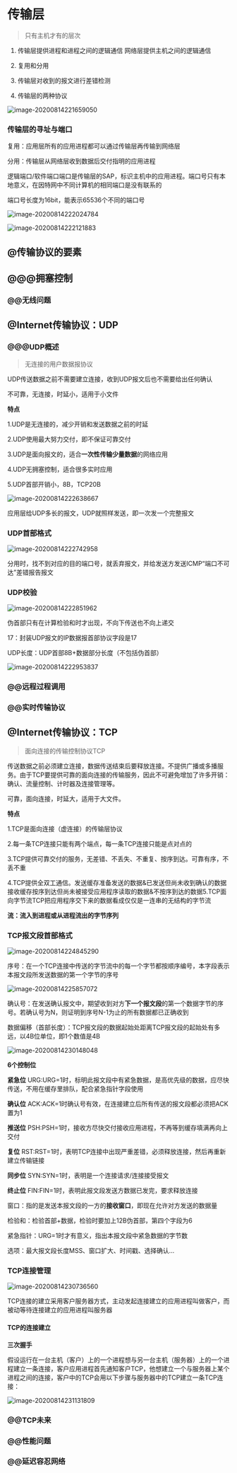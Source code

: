 # 传输层

>   只有主机才有的层次

1.  传输层提供进程和进程之间的逻辑通信
    	网络层提供主机之间的逻辑通信

2.  复用和分用

3.  传输层对收到的报文进行差错检测

4.  传输层的两种协议

![image-20200814221659050](img/142.png)

### 传输层的寻址与端口

复用：应用层所有的应用进程都可以通过传输层再传输到网络层

分用：传输层从网络层收到数据后交付指明的应用进程

逻辑端口/软件端口端口是传输层的SAP，标识主机中的应用进程。端口号只有本地意义，在因特网中不同计算机的相同端口是没有联系的

端口号长度为16bit，能表示65536个不同的端口号

![image-20200814222024784](img/143.png)

![image-20200814222121883](img/144.png)

## @传输协议的要素



## @@@拥塞控制

### @@无线问题



## @Internet传输协议：UDP

### @@@UDP概述

>   无连接的用户数据报协议

UDP传送数据之前不需要建立连接，收到UDP报文后也不需要给出任何确认

不可靠，无连接，时延小，适用于小文件

**特点**

1.UDP是无连接的，减少开销和发送数据之前的时延

2.UDP使用最大努力交付，即不保证可靠交付

3.UDP是面向报文的，适合**一次性传输少量数据**的网络应用

4.UDP无拥塞控制，适合很多实时应用

5.UDP首部开销小，8B，TCP20B

![image-20200814222638667](img/145.png)

应用层给UDP多长的报文，UDP就照样发送，即一次发一个完整报文

### UDP首部格式

![image-20200814222742958](img/146.png)

分用时，找不到对应的目的端口号，就丢弃报文，并给发送方发送ICMP“端口不可达”差错报告报文

### UDP校验

![image-20200814222851962](img/147.png)

伪首部只有在计算检验和时才出现，不向下传送也不向上递交

17：封装UDP报文的IP数据报首部协议字段是17

UDP长度：UDP首部8B+数据部分长度（不包括伪首部）

![image-20200814222953837](img/148.png)



### @@远程过程调用



### @@实时传输协议



## @Internet传输协议：TCP

>   面向连接的传输控制协议TCP

传送数据之前必须建立连接，数据传送结束后要释放连接。不提供广播或多播服务。由于TCP要提供可靠的面向连接的传输服务，因此不可避免增加了许多开销：确认、流量控制、计时器及连接管理等。

可靠，面向连接，时延大，适用于大文件。

**特点**

1.TCP是面向连接（虚连接）的传输层协议

2.每一条TCP连接只能有两个端点，每一条TCP连接只能是点对点的

3.TCP提供可靠交付的服务，无差错、不丢失、不重复、按序到达。可靠有序，不丢不重

4.TCP提供全双工通信。发送缓存准备发送的数据&已发送但尚未收到确认的数据接收缓存按序到达但尚未被接受应用程序读取的数据&不按序到达的数据5.TCP面向字节流TCP把应用程序交下来的数据看成仅仅是一连串的无结构的字节流

**流：流入到进程或从进程流出的字节序列**



### TCP报文段首部格式

![image-20200814224845290](img/149.png)

序号：在一个TCP连接中传送的字节流中的每一个字节都按顺序编号，本字段表示本报文段所发送数据的第一个字节的序号

![image-20200814225857072](img/150.png)

确认号：在发送确认报文中，期望收到对方**下一个报文段**的第一个数据字节的序号。若确认号为N，则证明到序号N-1为止的所有数据都已正确收到

数据偏移（首部长度）：TCP报文段的数据起始处距离TCP报文段的起始处有多远，以4B位单位，即1个数值是4B

![image-20200814230148048](img/151.png)

**6个控制位**

**紧急位** URG:URG=1时，标明此报文段中有紧急数据，是高优先级的数据，应尽快传送，不用在缓存里排队，配合紧急指针字段使用

**确认位** ACK:ACK=1时确认号有效，在连接建立后所有传送的报文段都必须把ACK置为1

**推送位** PSH:PSH=1时，接收方尽快交付接收应用进程，不再等到缓存填满再向上交付

**复位** RST:RST=1时，表明TCP连接中出现严重差错，必须释放连接，然后再重新建立传输链接

**同步位** SYN:SYN=1时，表明是一个连接请求/连接接受报文

**终止位** FIN:FIN=1时，表明此报文段发送方数据已发完，要求释放连接

窗口：指的是发送本报文段的一方的**接收窗口**，即现在允许对方发送的数据量

检验和：检验首部+数据，检验时要加上12B伪首部，第四个字段为6

紧急指针：URG=1时才有意义，指出本报文段中紧急数据的字节数

选项：最大报文段长度MSS、窗口扩大、时间戳、选择确认…



### TCP连接管理

![image-20200814230736560](img/152.png)

TCP连接的建立采用客户服务器方式，主动发起连接建立的应用进程叫做客户，而被动等待连接建立的应用进程叫服务器

#### TCP的连接建立

**三次握手**

假设运行在一台主机（客户）上的一个进程想与另一台主机（服务器）上的一个进程建立一条连接，客户应用进程首先通知客户TCP，他想建立一个与服务器上某个进程之间的连接，客户中的TCP会用以下步骤与服务器中的TCP建立一条TCP连接：

![image-20200814231131809](img/153.png)





### @@TCP未来



### @@性能问题



### @@延迟容忍网络



